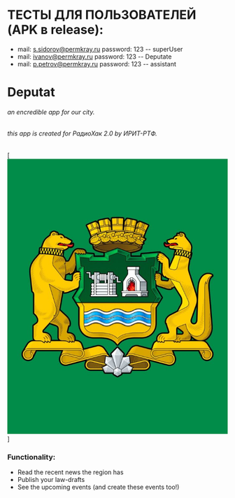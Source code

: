 # ТЕСТЫ ДЛЯ ПОЛЬЗОВАТЕЛЕЙ (APK в release): 
- mail: s.sidorov@permkray.ru password: 123  -- superUser
- mail: ivanov@permkray.ru password: 123 -- Deputate
- mail: p.petrov@permkray.ru password: 123 -- assistant 
# Deputat
###### an encredible app for our city.
###### *this app is created for РадиоХак 2.0 by ИРИТ-РТФ.*
[![*click to download*](https://github.com/haha4un/S-SuPVR-s-repo/blob/master/app/src/main/res/drawable/new_icon.jpg?raw=true "*click to download*")]


### Functionality:
- Read the recent news the region has
- Publish your law-drafts
- See the upcoming events (and create these events too!)



